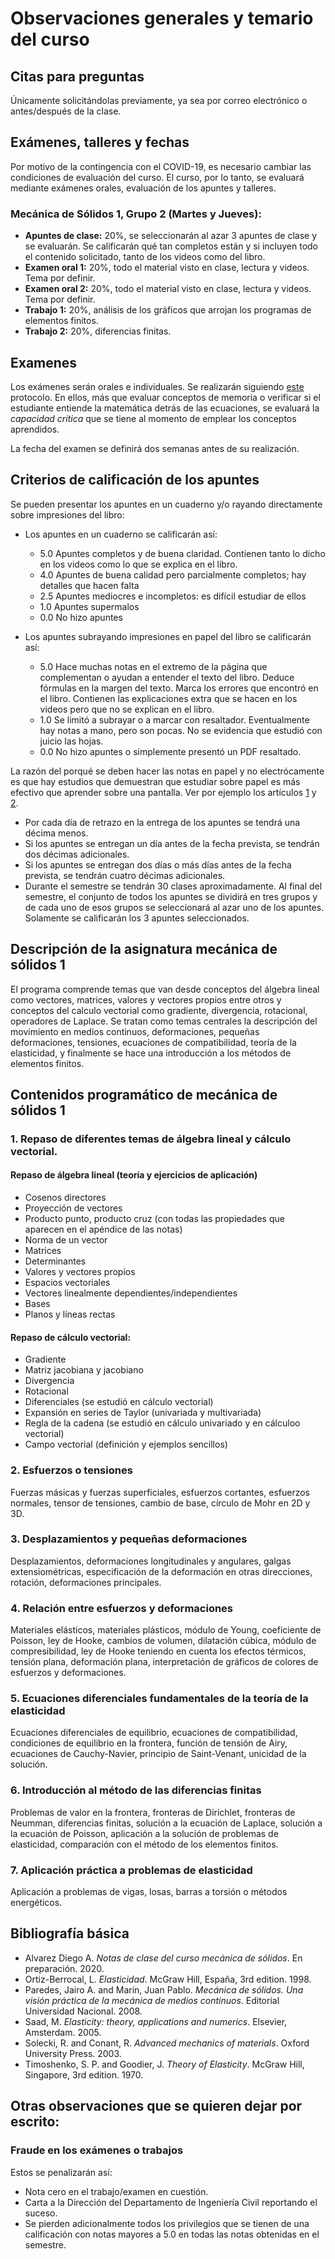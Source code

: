 # Observaciones generales y temario del curso

## Citas para preguntas
Únicamente solicitándolas previamente, ya sea por correo electrónico o antes/después de la clase.


## Exámenes, talleres y fechas
<!---
Se harán exámenes sorpresa que comprenderán el tema enseñado en las últimas 4 clases y/o el material que el profesor haya puesto a leer antes de clase. Cada 8 clases se seleccionarán al azar 2 de los exámenes realizados en dicho periodo y la nota obtenida será la nota de ese corte.
--->

Por motivo de la contingencia con el COVID-19, es necesario cambiar las condiciones de evaluación del curso. El curso, por lo tanto, se evaluará mediante exámenes orales, evaluación de los apuntes y talleres.

### Mecánica de Sólidos 1, Grupo 2 (Martes y Jueves):
<!---
    * Examen 1: 30%, que se distribuye así:    
      * Examen matemáticas 1: 20%, Martes Marzo 17, 2020 
      * Examen matemáticas 2: 20%, Jueves Marzo 26, 2020
      * Examen Capítulos 1 y 2: 60%, Jueves Marzo 26, 2020
    * Examen 2: 25%, Jueves Abril 30, 2020
    * Examen 3: 25%, Jueves Mayo 28, 2020
    * Examen 4: 20%, Jueves Junio 25, 2020
--->    
  * **Apuntes de clase:** 20%, se seleccionarán al azar 3 apuntes de clase y se evaluarán. Se calificarán qué tan completos están y si incluyen todo el contenido solicitado, tanto de los videos como del libro.
  * **Examen oral 1:** 20%, todo el material visto en clase, lectura y videos. Tema por definir.
  * **Examen oral 2:** 20%, todo el material visto en clase, lectura y videos. Tema por definir.
  * **Trabajo 1:** 20%, análisis de los gráficos que arrojan los programas de elementos finitos.
  * **Trabajo 2:** 20%, diferencias finitas.

## Examenes
Los exámenes serán orales e individuales. Se realizarán siguiendo [este](protocolo_examenes_orales.md) protocolo. En ellos, más que evaluar conceptos de memoria o verificar si el estudiante entiende la matemática detrás de las ecuaciones, se evaluará la *capacidad crítica* que se tiene al momento de emplear los conceptos aprendidos.

La fecha del examen se definirá dos semanas antes de su realización.

## Criterios de calificación de los apuntes
Se pueden presentar los apuntes en un cuaderno y/o rayando directamente sobre impresiones del libro:

 * Los apuntes en un cuaderno se calificarán así:
   * 5.0 Apuntes completos y de buena claridad. Contienen tanto lo dicho en los videos como lo que se explica en el libro.
   * 4.0 Apuntes de buena calidad pero parcialmente completos; hay detalles que hacen falta
   * 2.5 Apuntes mediocres e incompletos: es difícil estudiar de ellos
   * 1.0 Apuntes supermalos
   * 0.0 No hizo apuntes

 * Los apuntes subrayando impresiones en papel del libro se calificarán así:
   * 5.0 Hace muchas notas en el extremo de la página que complementan o ayudan a entender el texto del libro. Deduce fórmulas en la margen del texto. Marca los errores que encontró en el libro. Contienen las explicaciones extra que se hacen en los videos pero que no se explican en el libro.
   * 1.0 Se limitó a subrayar o a marcar con resaltador. Eventualmente hay notas a mano, pero son pocas. No se evidencia que estudió con juicio las hojas.
   * 0.0 No hizo apuntes o simplemente presentó un PDF resaltado.

La razón del porqué se deben hacer las notas en papel y no electrócamente es que hay estudios que demuestran que estudiar sobre papel es más efectivo que aprender sobre una pantalla. Ver por ejemplo los artículos [1](https://www.eldiario.es/consumoclaro/consumo_digital/mejor-leer-libros-impresos-electronicos_1_3220278.html) y [2](https://www.xataka.com/otros/los-estudiantes-aprenden-mucho-mas-efectivamente-de-los-libros-impresos-que-de-pantallas-aunque-ellos-creen-lo-contrario).

* Por cada día de retrazo en la entrega de los apuntes se tendrá una décima menos.
* Si los apuntes se entregan un día antes de la fecha prevista, se tendrán dos décimas adicionales.
* Si los apuntes se entregan dos días o más días antes de la fecha prevista, se tendrán cuatro décimas adicionales.
* Durante el semestre se tendrán 30 clases aproximadamente. Al final del semestre, el conjunto de todos los apuntes se dividirá en tres grupos y de cada uno de esos grupos se seleccionará al azar uno de los apuntes. Solamente se calificarán los 3 apuntes seleccionados.

## Descripción de la asignatura mecánica de sólidos 1
El programa comprende temas que van desde conceptos del álgebra lineal como vectores, matrices, valores y vectores propios entre otros y conceptos del calculo vectorial como gradiente, divergencia, rotacional, operadores de Laplace. Se tratan como temas centrales la descripción del movimiento en medios continuos, deformaciones, pequeñas deformaciones, tensiones, ecuaciones de compatibilidad, teoría de la elasticidad, y finalmente se hace una introducción a los métodos de elementos finitos.

## Contenidos programático de mecánica de sólidos 1

### 1. Repaso de diferentes temas de álgebra lineal y cálculo vectorial.

#### Repaso de álgebra lineal (teoría y ejercicios de aplicación)
* Cosenos directores
* Proyección de vectores
* Producto punto, producto cruz (con todas las propiedades que aparecen en el apéndice de las notas)
* Norma de un vector
* Matrices
* Determinantes
* Valores y vectores propios
* Espacios vectoriales
* Vectores linealmente dependientes/independientes
* Bases
* Planos y líneas rectas

#### Repaso de cálculo vectorial:
* Gradiente
* Matriz jacobiana y jacobiano
* Divergencia
* Rotacional
* Diferenciales (se estudió en cálculo vectorial)
* Expansión en series de Taylor (univariada y multivariada)
* Regla de la cadena (se estudió en cálculo univariado y en cálculoo vectorial)
* Campo vectorial (definición y ejemplos sencillos)

### 2. Esfuerzos o tensiones
Fuerzas másicas y fuerzas superficiales, esfuerzos cortantes, esfuerzos normales, tensor de tensiones, cambio de base, círculo de Mohr en 2D y 3D.

### 3. Desplazamientos y pequeñas deformaciones
Desplazamientos, deformaciones longitudinales y angulares, galgas extensiométricas, especificación de la deformación en otras direcciones, rotación, deformaciones principales.

### 4. Relación entre esfuerzos y deformaciones
Materiales elásticos, materiales plásticos, módulo de Young, coeficiente de Poisson, ley de Hooke, cambios de volumen, dilatación cúbica, módulo de compresibilidad, ley de Hooke teniendo en cuenta los efectos térmicos, tensión plana, deformación plana, interpretación de gráficos de colores de esfuerzos y deformaciones.

### 5. Ecuaciones diferenciales fundamentales de la teoría de la elasticidad
Ecuaciones diferenciales de equilibrio, ecuaciones de compatibilidad, condiciones de equilibrio en la frontera, función de tensión de Airy, ecuaciones de Cauchy-Navier, principio de Saint-Venant, unicidad de la solución.

### 6. Introducción al método de las diferencias finitas
Problemas de valor en la frontera, fronteras de Dirichlet, fronteras de Neumman, diferencias finitas, solución a la ecuación de Laplace, solución a la ecuación de Poisson, aplicación a la solución de problemas de elasticidad, comparación con el método de los elementos finitos.

### 7. Aplicación práctica a problemas de elasticidad
Aplicación a problemas de vigas, losas, barras a torsión o métodos energéticos.

## Bibliografía básica
* Alvarez Diego A. *Notas de clase del curso mecánica de sólidos*. En preparación. 2020.
* Ortiz-Berrocal, L. *Elasticidad*. McGraw Hill, España, 3rd edition. 1998.
* Paredes, Jairo A. and Marín, Juan Pablo. *Mecánica de sólidos. Una visión práctica de la mecánica de medios continuos*. Editorial Universidad Nacional. 2008.
* Saad, M. *Elasticity: theory, applications and numerics*. Elsevier, Amsterdam. 2005.
* Solecki, R. and Conant, R. *Advanced mechanics of materials*. Oxford University Press. 2003.
* Timoshenko, S. P. and Goodier, J. *Theory of Elasticity*. McGraw Hill, Singapore, 3rd edition. 1970.

## Otras observaciones que se quieren dejar por escrito:
<!---
### Asistencia al curso
La puerta se cerrará 10 minutos después de haber iniciado la clase (de acuerdo con el reloj del computador del salón).

### Falta a los exámenes
Siempre que usted falte a un examen, debe haber algún documento que lo exonere de dicha inasistencia. Cuando usted por algún motivo de fuerza mayor no pueda asistir al examen, usted debe avisarle al profesor con anterioridad ya sea personalmente o por correo. En esos casos en lo posible, debe demostrarlo. Por ejemplo: si le tocó viajar a su pueblo esa semana porque algo sucedió un evento familiar de trascendencia, entonces una forma de certificar que usted viajó son los tiquetes de ida y vuelta a su pueblo. Sin una excusa o una notificación previa no se repetirán los exámenes y usted tendrá como nota un cero.
--->

### Fraude en los exámenes o trabajos
Estos se penalizarán así:

* Nota cero en el trabajo/examen en cuestión.
* Carta a la Dirección del Departamento de Ingeniería Civil reportando el suceso.
* Se pierden adicionalmente todos los privilegios que se tienen de una calificación con notas mayores a 5.0 en todas las notas obtenidas en el semestre.

<!---
### "Minuciosamente" en los exámenes
En todos los exámenes se debe relacionar con palabras las fórmulas y motivar físicamente el por qué de un procedimiento o fórmula (es decir, se debe escribir la explicación suponiendo que usted está escribiendo un libro). Si no se hace esto, se le rebajará en ese punto en particular el 50% de la nota.
--->